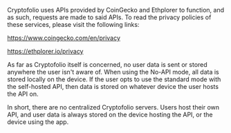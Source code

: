 Cryptofolio uses APIs provided by CoinGecko and Ethplorer to function, and as such, requests are made to said APIs. To read the privacy policies of these services, please visit the following links:

https://www.coingecko.com/en/privacy

https://ethplorer.io/privacy

As far as Cryptofolio itself is concerned, no user data is sent or stored anywhere the user isn't aware of. When using the No-API mode, all data is stored locally on the device. If the user opts to use the standard mode with the self-hosted API, then data is stored on whatever device the user hosts the API on. 

In short, there are no centralized Cryptofolio servers. Users host their own API, and user data is always stored on the device hosting the API, or the device using the app.
